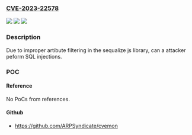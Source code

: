 ### [CVE-2023-22578](https://cve.mitre.org/cgi-bin/cvename.cgi?name=CVE-2023-22578)
![](https://img.shields.io/static/v1?label=Product&message=Sequelize.js&color=blue)
![](https://img.shields.io/static/v1?label=Version&message=%3D%20%3Cv7.0.0-alpha.20%20&color=brighgreen)
![](https://img.shields.io/static/v1?label=Vulnerability&message=CWE-790%3A%20Improper%20Filtering%20of%20Special%20Elements&color=brighgreen)

### Description

Due to improper artibute filtering in the sequalize js library, can a attacker peform SQL injections.

### POC

#### Reference
No PoCs from references.

#### Github
- https://github.com/ARPSyndicate/cvemon

